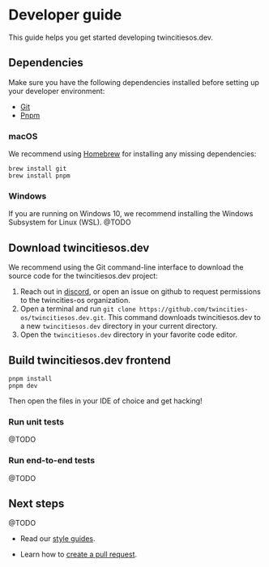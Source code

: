 # Developer guide

This guide helps you get started developing twincitiesos.dev.

## Dependencies

Make sure you have the following dependencies installed before setting up your developer environment:

- [Git](https://git-scm.com/)
- [Pnpm](https://pnpm.io/)


### macOS

We recommend using [Homebrew](https://brew.sh/) for installing any missing dependencies:

```
brew install git
brew install pnpm
```

### Windows

If you are running on Windows 10, we recommend installing the Windows Subsystem for Linux (WSL).
@TODO

## Download twincitiesos.dev

We recommend using the Git command-line interface to download the source code for the twincitiesos.dev project:

1. Reach out in [discord](https://discord.gg/awR9AWc6xx), or open an issue on github to request permissions to the twincities-os organization.
2. Open a terminal and run `git clone https://github.com/twincities-os/twincitiesos.dev.git`. This command downloads twincitiesos.dev to a new `twincitiesos.dev` directory in your current directory.
1. Open the `twincitiesos.dev` directory in your favorite code editor.

## Build twincitiesos.dev frontend
```
pnpm install
pnpm dev
```

Then open the files in your IDE of choice and get hacking!

### Run unit tests
@TODO

### Run end-to-end tests
@TODO

## Next steps
@TODO

- Read our [style guides](/contribute/style-guides).

- Learn how to [create a pull request](/contribute/create-pull-request.md).

[//]: # (- Read about the [architecture]&#40;architecture&#41;.)
